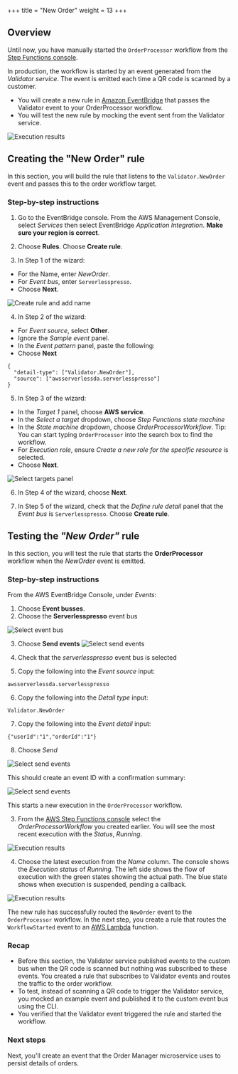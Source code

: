 +++
title = "New Order"
weight = 13
+++
## Overview

Until now, you have manually started the `OrderProcessor` workflow from the [Step Functions console](https://console.aws.amazon.com/states/home).

In production, the workflow is started by an event generated from the *Validator service*. The event is emitted each time a QR code is scanned by a customer.

* You will create a new rule in [Amazon EventBridge](https://aws.amazon.com/eventbridge/) that passes the Validator event to your OrderProcessor workflow.
* You will test the new rule by mocking the event sent from the Validator service.

![Execution results](../images/se-mod2-NewOrder4.png)

## Creating the "New Order" rule

In this section, you will build the rule that listens to the `Validator.NewOrder` event and passes this to the order workflow target.

### Step-by-step instructions ##

1. Go to the EventBridge console. From the AWS Management Console, select *Services* then select EventBridge  *Application Integration*. **Make sure your region is correct**.

2. Choose **Rules**. Choose **Create rule**.

3. In Step 1 of the wizard:
- For the Name, enter *NewOrder*.
- For *Event bus*, enter `Serverlesspresso`.
- Choose **Next**.

![Create rule and add name](../images/se-mod2-newOrder-step1.png)

4. In Step 2 of the wizard:
- For *Event source*, select **Other**.
- Ignore the *Sample event* panel.
- In the *Event pattern* panel, paste the following:
- Choose **Next**

```
{
  "detail-type": ["Validator.NewOrder"],
  "source": ["awsserverlessda.serverlesspresso"]
}
```

5. In Step 3 of the wizard:
- In the *Target 1* panel, choose **AWS service**.
- In the *Select a target* dropdown, choose *Step Functions state machine*
- In the *State machine* dropdown, choose *OrderProcessorWorkflow*. Tip: You can start typing `OrderProcessor` into the search box to find the workflow.
- For *Execution role*, ensure *Create a new role for the specific resource* is selected.
- Choose **Next**.

![Select targets panel](../images/se-mod2-newOrder-step3.png)

6. In Step 4 of the wizard, choose **Next**.

7. In Step 5 of the wizard, check that the *Define rule detail* panel that the *Event bus* is `Serverlesspresso`. Choose **Create rule**.

## Testing the *"New Order"* rule

In this section, you will test the rule that starts the **OrderProcessor** workflow when the *NewOrder* event is emitted.

### Step-by-step instructions ###

From the AWS EventBridge Console, under *Events*:
1. Choose **Event busses**.
2. Choose the **Serverlesspresso** event bus

![Select event bus](../images/se-mod2-newOrder-test1.png)

3. Choose **Send events**
![Select send events](../images/se-mod2-newOrder-test2.png)


4. Check that the *serverlesspresso* event bus is selected
5. Copy the following into the *Event source* input:
```
awsserverlessda.serverlesspresso
```

6. Copy the following into the *Detail type* input:
```
Validator.NewOrder
```

7. Copy the following into the *Event detail* input:
```
{"userId":"1","orderId":"1"}
```

8. Choose *Send*

![Select send events](../images/se-mod2-newOrder-test3.png)


This should create an event ID with a confirmation summary:

![Select send events](../images/se-mod2-newOrder-test4.png)

This starts a new execution in the `OrderProcessor` workflow.

3. From the [AWS Step Functions console](https://console.aws.amazon.com/states/home?#/statemachines) select the *OrderProcessorWorkflow* you created earlier. You will see the most recent execution with the *Status*, *Running*.

![Execution results](../images/se-mod2-NewOrder2.png)

4. Choose the latest execution from the *Name* column. The console shows the *Execution status* of *Running*. The left side shows the flow of execution with the green states showing the actual path. The blue state shows when execution is suspended, pending a callback.

![Execution results](../images/se-mod1-wait11.png)

The new rule has successfully routed the `NewOrder` event to the `OrderProcessor` workflow. In the next step, you create a rule that routes the `WorkflowStarted` event to an [AWS Lambda](https://aws.amazon.com/lambda/) function.

### Recap

- Before this section, the Validator service published events to the custom bus when the QR code is scanned but nothing was subscribed to these events. You created a rule that subscribes to Validator events and routes the traffic to the order workflow.
- To test, instead of scanning a QR code to trigger the Validator service, you mocked an example event and published it to the custom event bus using the CLI.
- You verified that the Validator event triggered the rule and started the workflow.

### Next steps

Next, you'll create an event that the Order Manager microservice uses to persist details of orders.